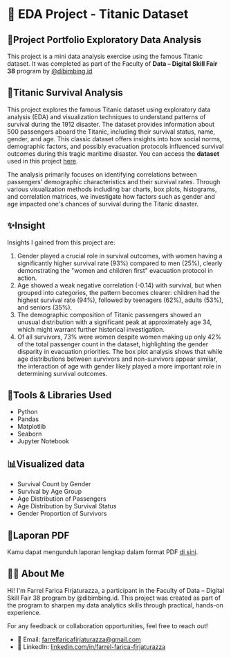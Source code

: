 # 🚢 EDA Project - Titanic Dataset
## 📝Project Portfolio Exploratory Data Analysis
This project is a mini data analysis exercise using the famous Titanic dataset. It was completed as part of the Faculty of **Data – Digital Skill Fair 38** program by [@dibimbing.id](https://www.linkedin.com/school/dibimbing-id/)
## 📑Titanic Survival Analysis
This project explores the famous Titanic dataset using exploratory data analysis (EDA) and visualization techniques to understand patterns of survival during the 1912 disaster. The dataset provides information about 500 passengers aboard the Titanic, including their survival status, name, gender, and age. This classic dataset offers insights into how social norms, demographic factors, and possibly evacuation protocols influenced survival outcomes during this tragic maritime disaster.
You can access the **dataset** used in this project [here](titanic.xlsx).

The analysis primarily focuses on identifying correlations between passengers' demographic characteristics and their survival rates. Through various visualization methods including bar charts, box plots, histograms, and correlation matrices, we investigate how factors such as gender and age impacted one's chances of survival during the Titanic disaster.
## ✨Insight
Insights I gained from this project are:
1. Gender played a crucial role in survival outcomes, with women having a significantly higher survival rate (93%) compared to men (25%), clearly demonstrating the "women and children first" evacuation protocol in action.
2. Age showed a weak negative correlation (-0.14) with survival, but when grouped into categories, the pattern becomes clearer: children had the highest survival rate (94%), followed by teenagers (62%), adults (53%), and seniors (35%).
3. The demographic composition of Titanic passengers showed an unusual distribution with a significant peak at approximately age 34, which might warrant further historical investigation.
4. Of all survivors, 73% were women despite women making up only 42% of the total passenger count in the dataset, highlighting the gender disparity in evacuation priorities.
The box plot analysis shows that while age distributions between survivors and non-survivors appear similar, the interaction of age with gender likely played a more important role in determining survival outcomes.

## 🔨Tools & Libraries Used
- Python
- Pandas
- Matplotlib
- Seaborn
- Jupyter Notebook

## 📊Visualized data
- Survival Count by Gender
- Survival by Age Group
- Age Distribution of Passengers
- Age Distribution by Survival Status
- Gender Proportion of Survivors

## 📑Laporan PDF
Kamu dapat mengunduh laporan lengkap dalam format PDF [di sini]().
## 👨‍💻 About Me
Hi! I'm Farrel Farica Firjaturazza, a participant in the Faculty of Data – Digital Skill Fair 38 program by @dibimbing.id. This project was created as part of the program to sharpen my data analytics skills through practical, hands-on experience.

For any feedback or collaboration opportunities, feel free to reach out!
- 📩 Email: farrelfaricafirjaturazza@gmail.com
- 🔗 LinkedIn: [linkedin.com/in/farrel-farica-firjaturazza](https://www.linkedin.com/in/farrel-farica-firjaturazza/)
